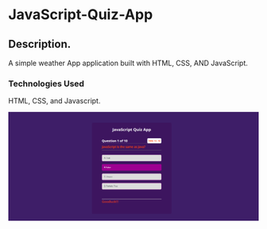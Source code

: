 # JavaScript-Quiz-App


## Description. 
A simple weather App application built with HTML, CSS, AND JavaScript.  

### Technologies Used
HTML, CSS, and Javascript. 

<img src="https://github.com/nuelladev/JavaScript-Quiz-App-/blob/main/Quiz%20app/images/Screenshot%20(17).png">
